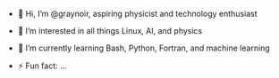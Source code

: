 - 👋 Hi, I’m @graynoir, aspiring physicist and technology enthusiast
- 👀 I’m interested in all things Linux, AI, and physics
- 🌱 I’m currently learning Bash, Python, Fortran, and machine learning

- ⚡ Fun fact: ...

<!---
graynoir/graynoir is a ✨ special ✨ repository because its `README.md` (this file) appears on your GitHub profile.
You can click the Preview link to take a look at your changes.
--->
